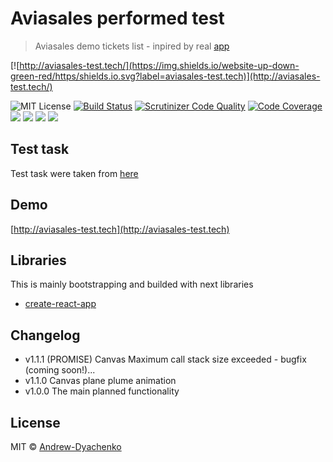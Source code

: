 # Aviasales performed test

> Aviasales demo tickets list - inpired by real [app](https://www.aviasales.ru/)

[![http://aviasales-test.tech/](https://img.shields.io/website-up-down-green-red/https/shields.io.svg?label=aviasales-test.tech)](http://aviasales-test.tech/)

![MIT License](https://img.shields.io/github/license/Andrew-Dyachenko/aviasales-test.svg)
[![Build Status](https://scrutinizer-ci.com/g/Andrew-Dyachenko/aviasales-test/badges/build.png?b=master)](https://scrutinizer-ci.com/g/Andrew-Dyachenko/aviasales-test/build-status/master)
[![Scrutinizer Code Quality](https://scrutinizer-ci.com/g/Andrew-Dyachenko/aviasales-test/badges/quality-score.png?b=master)](https://scrutinizer-ci.com/g/Andrew-Dyachenko/aviasales-test/?branch=master)
[![Code Coverage](https://scrutinizer-ci.com/g/Andrew-Dyachenko/aviasales-test/badges/coverage.png?b=master)](https://scrutinizer-ci.com/g/Andrew-Dyachenko/aviasales-test/?branch=master)
![](https://img.shields.io/github/issues/Andrew-Dyachenko/aviasales-test.svg)
![](https://img.shields.io/github/stars/Andrew-Dyachenko/aviasales-test.svg)
![](https://img.shields.io/github/forks/Andrew-Dyachenko/aviasales-test.svg)
![](https://img.shields.io/github/repo-size/andrew-dyachenko/aviasales-test.svg?style=flat)

## Test task
Test task were taken from [here](https://github.com/KosyanMedia/test-tasks/tree/master/aviasales)

## Demo
[http://aviasales-test.tech](http://aviasales-test.tech)

## Libraries
This is mainly bootstrapping and builded with next libraries
- [create-react-app](https://github.com/facebook/create-react-app)

## Changelog
- v1.1.1 (PROMISE) Canvas Maximum call stack size exceeded - bugfix (coming soon!)...
- v1.1.0 Canvas plane plume animation
- v1.0.0 The main planned functionality

## License

MIT © [Andrew-Dyachenko](https://github.com/Andrew-Dyachenko)
